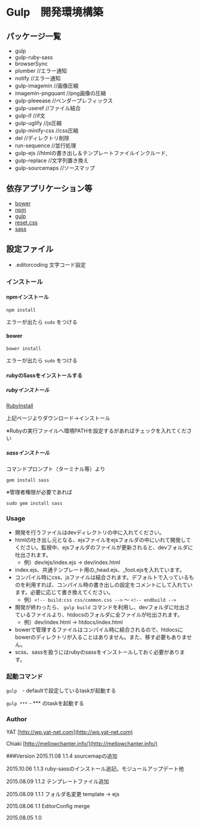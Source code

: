# Gulp　開発環境構築

## パッケージ一覧
* gulp
* gulp-ruby-sass
* browserSync
* plumber //エラー通知
* notify //エラー通知
* gulp-imagemin //画像圧縮
* imagemin-pngquant //png画像の圧縮
* gulp-pleeease //ベンダープレフィックス
* gulp-useref //ファイル結合
* gulp-if //if文
* gulp-uglify //js圧縮
* gulp-minify-css //css圧縮
* del //ディレクトリ削除
* run-sequence //並行処理
* gulp-ejs //htmlの書き出し＆テンプレートファイルインクルード,
* gulp-replace //文字列置き換え
* gulp-sourcemaps //ソースマップ

## 依存アプリケーション等

* [bower](http://bower.io/)
* [npm](https://www.npmjs.com/)
* [gulp](http://gulpjs.com/)
* [reset.css](http://meyerweb.com/eric/tools/css/reset/)
* [sass](http://sass-lang.com/)

## 設定ファイル

* .editorcoding 文字コード設定


### インストール

#### npmインストール
` npm install `

エラーが出たら `sudo` をつける

#### bower
` bower install `

エラーが出たら `sudo` をつける

#### rubyのSassをインストールする

##### rubyインストール
[RubyInstall](http://rubyinstaller.org/)

上記ページよりダウンロード→インストール

※Rubyの実行ファイルへ環境PATHを設定するがあればチェックを入れてください

##### sassインストール
コマンドプロンプト（ターミナル等）より

` gem install sass `

※管理者権限が必要であれば

` sudo gem install sass `

### Usage
* 開発を行うファイルはdevディレクトリの中に入れてください。
* htmlの吐き出し元となる、ejsファイルをejsフォルダの中にいれて開発してください。監視中、ejsフォルダのファイルが更新されると、devフォルダに吐出されます。
  * 例）dev/ejs/index.ejs → dev/index.html
* index.ejs、共通テンプレート用の_head.ejs、_foot.ejsを入れています。
* コンパイル時にcss、jsファイルは結合されます。デフォルトで入っているものを利用すれば、コンパイル時の書き出しの設定をコメントにして入れています。必要に応じて書き換えてください。
  * 例）`<!-- build:css css/common.css -->` 〜 `<!-- endbuild -->`
* 開発が終わったら、 `gulp build` コマンドを利用し、devフォルダに吐出さているファイルより、htdocsのフォルダに全ファイルが吐出されます。
  * 例）dev/index.html → htdocs/index.html
* bowerで管理するファイルはコンパイル時に結合されるので、htdocsにbowerのディレクトリが入ることはありません。また、移す必要もありません。
* scss、sassを扱うにはrubyのsassをインストールしておく必要があります。

### 起動コマンド
` gulp `　- defaultで設定しているtaskが起動する

` gulp *** ` - *** のtaskを起動する

### Author

YAT [http://wp.yat-net.com](http://wp.yat-net.com)

Chiaki [http://mellowchanter.info/](http://mellowchanter.info/)

###Version
2015.11.08 1.1.4 sourcemapの追加

2015.10.06 1.1.3 ruby-sassのインストール追記。モジュールアップデート他

2015.08.09 1.1.2 テンプレートファイル追加

2015.08.09 1.1.1 フォルダ名変更 template → ejs

2015.08.06 1.1 EditorConfig merge

2015.08.05 1.0
